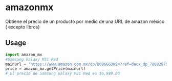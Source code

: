 # amazonmx
Obtiene el precio de un producto por medio de una URL de amazon méxico ( excepto libros)

## Usage
```python
import amazon_mx
#Samsung Galaxy M31 Red 
mainurl = 'https://www.amazon.com.mx/dp/B086GG3W24?ref=dacx_dp_7868297510501_4011434530001&me=AVDBXBAVVSXLQ&aaxitk=AD5KB6crxpEuiZD2AU6WZw'
price = amazon_mx.getPrice(mainurl)
# El precio de Samsung Galaxy M31 Red es $6,999.00
```
